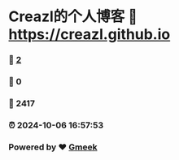 # Creazl的个人博客 :link: https://creazl.github.io 
### :page_facing_up: [2](https://creazl.github.io/tag.html) 
### :speech_balloon: 0 
### :hibiscus: 2417 
### :alarm_clock: 2024-10-06 16:57:53 
### Powered by :heart: [Gmeek](https://github.com/Meekdai/Gmeek)
